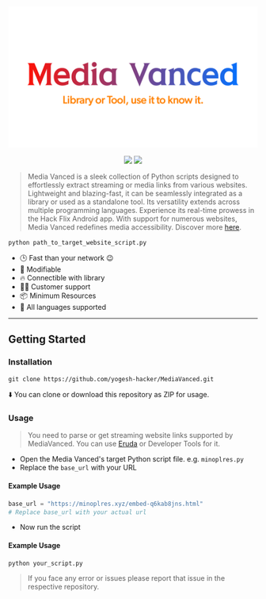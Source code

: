 <p align="center">
  <a href="https://yogesh-hacker.github.io/yogesh-hacker/App/" target="_blank" rel="noopener noreferrer">
    <img width="550" src="README/banner.png" alt="MediaVanced Banner" />
  </a>
</p>
<p align="center">
<img src='https://img.shields.io/badge/License-Apache%202.0-brightgreen?style=for-the-badge&logo=apache&logoColor=red' />
  <img src="https://img.shields.io/badge/Python-FFD43B?style=for-the-badge&logo=python&logoColor=blue"/>
</p>

> Media Vanced is a sleek collection of Python scripts designed to effortlessly extract streaming or media links from various websites. Lightweight and blazing-fast, it can be seamlessly integrated as a library or used as a standalone tool. Its versatility extends across multiple programming languages. Experience its real-time prowess in the Hack Flix Android app. With support for numerous websites, Media Vanced redefines media accessibility. Discover more [here](https://yogesh-hacker.github.io/yogesh-hacker/App).
```console
python path_to_target_website_script.py
```
* 🕒 Fast than your network 😉
* 💪 Modifiable
* 🔥 Connectible with library
* 👨‍💻 Customer support
* 📦 Minimum Resources
* 👫 All languages supported
---
## Getting Started
### Installation
```console
git clone https://github.com/yogesh-hacker/MediaVanced.git
```
⬇️ You can clone or download this repository as ZIP for usage.

### Usage
> You need to parse or get streaming website links supported by MediaVanced. You can use [Eruda](https://github.com/liriliri/eruda) or Developer Tools for it.

* Open the Media Vanced's target Python script file. e.g. ```minoplres.py```
* Replace the ```base_url``` with your URL
#### Example Usage
```python
base_url = "https://minoplres.xyz/embed-q6kab8jns.html"
# Replace base_url with your actual url
```
* Now run the script
#### Example Usage
```console
python your_script.py
```

> If you face any error or issues please report that issue in the respective repository.
